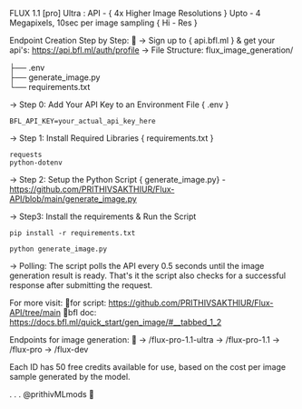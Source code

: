 FLUX 1.1 [pro] Ultra : API - { 4x Higher Image Resolutions } 
Upto - 4 Megapixels, 10sec per image sampling { Hi - Res } 

Endpoint Creation Step by Step: 🧵
-> Sign up to { api.bfl.ml } & get your api's: https://api.bfl.ml/auth/profile
-> File Structure:
flux_image_generation/

├── .env                
├── generate_image.py      
└── requirements.txt     
  
-> Step 0: Add Your API Key to an Environment File
{ .env }
```
BFL_API_KEY=your_actual_api_key_here
```
-> Step 1: Install Required Libraries
 { requirements.txt }
```
requests
python-dotenv
```
-> Step 2: Setup the Python Script 
{ generate_image.py} - https://github.com/PRITHIVSAKTHIUR/Flux-API/blob/main/generate_image.py 

-> Step3: Install the requirements & Run the Script
```
pip install -r requirements.txt

python generate_image.py

```
-> Polling: The script polls the API every 0.5 seconds until the image generation result is ready. That's it the script  also checks for a successful response after submitting the request.

For more visit: 
🔺for script: https://github.com/PRITHIVSAKTHIUR/Flux-API/tree/main
🔺bfl doc: https://docs.bfl.ml/quick_start/gen_image/#__tabbed_1_2

Endpoints for image generation: 🧵
->  /flux-pro-1.1-ultra
->  /flux-pro-1.1
->  /flux-pro
-> /flux-dev

Each ID has 50 free credits available for use, based on the cost per image sample generated by the model.

.
.
.
@prithivMLmods  🤗
